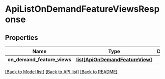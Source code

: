 # ApiListOnDemandFeatureViewsResponse

## Properties
Name | Type | Description | Notes
------------ | ------------- | ------------- | -------------
**on_demand_feature_views** | [**list[ApiOnDemandFeatureView]**](ApiOnDemandFeatureView.md) |  | [optional] 

[[Back to Model list]](../README.md#documentation-for-models) [[Back to API list]](../README.md#documentation-for-api-endpoints) [[Back to README]](../README.md)



